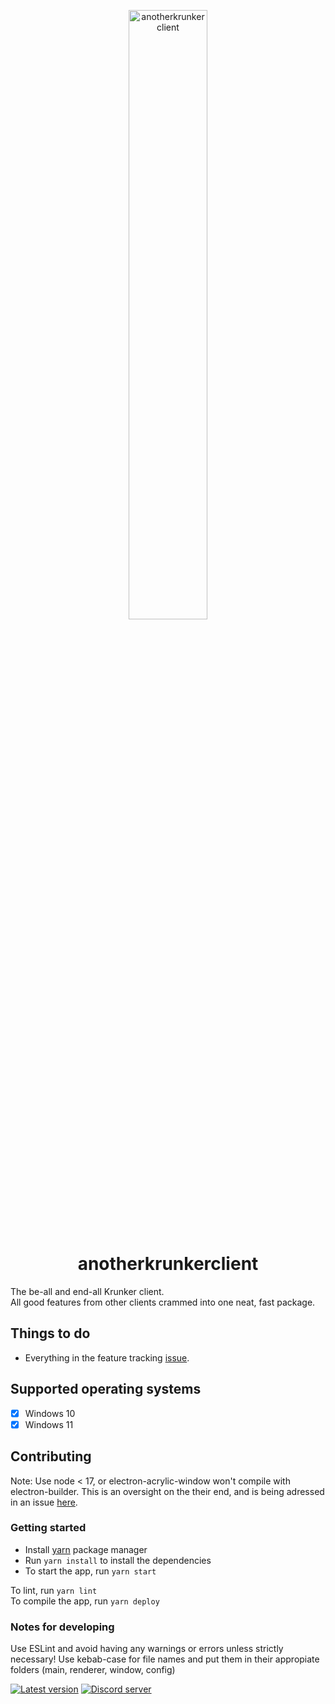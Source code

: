 <!-- markdownlint-disable MD033 MD041 -->
<p align="center">
  <img src="https://github.com/asger-finding/anotherkrunkerclient/blob/6e52bf3789895c3ca4b76356fdf43828b9da304a/app/assets/akc.svg?raw=true" alt="anotherkrunkerclient" width="50%"/>
</p>

<h1 align="center">anotherkrunkerclient</h1>
<!-- markdownlint-enable MD033 MD041 -->
<!-- necessary evil to have a cool header -->

The be-all and end-all Krunker client.  
All good features from other clients crammed into one neat, fast package.

## Things to do

- Everything in the feature tracking [issue](https://github.com/asger-finding/anotherkrunkerclient/issues/1#issue-1167443624).

## Supported operating systems

- [x] Windows 10
- [x] Windows 11

## Contributing

Note: Use node &lt; 17, or electron-acrylic-window won't compile with electron-builder. This is an oversight on the their end, and is being adressed in an issue [here](https://github.com/Seo-Rii/electron-acrylic-window/issues/85).  
<!-- Let's just drop the electron-acylic-window, shouldn't we? -->

### Getting started

- Install [yarn](https://yarnpkg.com/) package manager
- Run `yarn install` to install the dependencies
- To start the app, run `yarn start`

To lint, run `yarn lint`  
To compile the app, run `yarn deploy`

### Notes for developing

Use ESLint and avoid having any warnings or errors unless strictly necessary! Use kebab-case for file names and put them in their appropiate folders (main, renderer, window, config)  

[![Latest version](https://img.shields.io/github/v/release/asger-finding/anotherkrunkerclient?style=for-the-badge&display_name=tag&labelColor=202225&color=006699&label=Latest%20Release)](https://github.com/asger-finding/anotherkrunkerclient/releases/latest)
[![Discord server](https://img.shields.io/discord/GUILD_ID_HERE.svg?style=for-the-badge&label=&logo=discord&logoColor=ffffff&color=202225&labelColor=006699)](https://discord.gg/INVITE_LINK)

